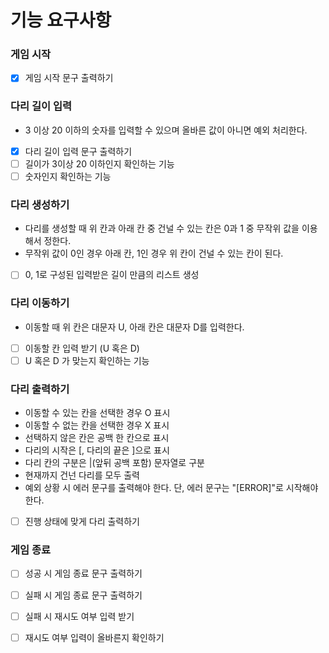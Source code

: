 # 기능 요구사항

### 게임 시작
- [X] 게임 시작 문구 출력하기

### 다리 길이 입력
- 3 이상 20 이하의 숫자를 입력할 수 있으며 올바른 값이 아니면 예외 처리한다.
- [X] 다리 길이 입력 문구 출력하기
- [ ] 길이가 3이상 20 이하인지 확인하는 기능
- [ ] 숫자인지 확인하는 기능

### 다리 생성하기
- 다리를 생성할 때 위 칸과 아래 칸 중 건널 수 있는 칸은 0과 1 중 무작위 값을 이용해서 정한다.
- 무작위 값이 0인 경우 아래 칸, 1인 경우 위 칸이 건널 수 있는 칸이 된다.
- [ ] 0, 1로 구성된 입력받은 길이 만큼의 리스트 생성

### 다리 이동하기
- 이동할 때 위 칸은 대문자 U, 아래 칸은 대문자 D를 입력한다.
- [ ] 이동할 칸 입력 받기 (U 혹은 D)
- [ ] U 혹은 D 가 맞는지 확인하는 기능

### 다리 출력하기
- 이동할 수 있는 칸을 선택한 경우 O 표시
- 이동할 수 없는 칸을 선택한 경우 X 표시
- 선택하지 않은 칸은 공백 한 칸으로 표시
- 다리의 시작은 [, 다리의 끝은 ]으로 표시
- 다리 칸의 구분은 |(앞뒤 공백 포함) 문자열로 구분
- 현재까지 건넌 다리를 모두 출력
- 예외 상황 시 에러 문구를 출력해야 한다. 단, 에러 문구는 "[ERROR]"로 시작해야 한다.
- [ ] 진행 상태에 맞게 다리 출력하기

### 게임 종료
- [ ] 성공 시 게임 종료 문구 출력하기
- [ ] 실패 시 게임 종료 문구 출력하기
- [ ] 실패 시 재시도 여부 입력 받기
- [ ] 재시도 여부 입력이 올바른지 확인하기

